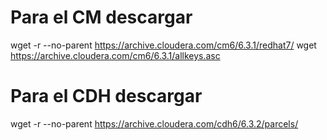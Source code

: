 # Para el CM descargar
wget -r --no-parent https://archive.cloudera.com/cm6/6.3.1/redhat7/
wget https://archive.cloudera.com/cm6/6.3.1/allkeys.asc

# Para el CDH descargar
wget -r --no-parent https://archive.cloudera.com/cdh6/6.3.2/parcels/

